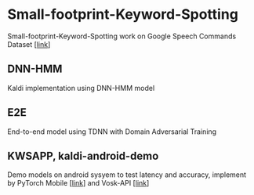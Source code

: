 # Small-footprint-Keyword-Spotting
Small-footprint-Keyword-Spotting work on Google Speech Commands Dataset [[link](https://ai.googleblog.com/2017/08/launching-speech-commands-dataset.html)]
## DNN-HMM
Kaldi implementation using DNN-HMM model
## E2E
End-to-end model using TDNN with Domain Adversarial Training
## KWSAPP, kaldi-android-demo
Demo models on android sysyem to test latency and accuracy, implement by PyTorch Mobile [[link](https://pytorch.org/mobile/home/)] and Vosk-API [[link](https://github.com/alphacep/vosk-api)]

